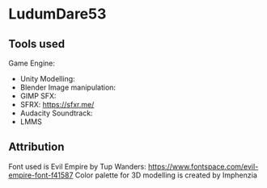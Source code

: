# LudumDare53

## Tools used
Game Engine:
- Unity
Modelling:
- Blender
Image manipulation:
- GIMP
SFX:
- SFRX: https://sfxr.me/
- Audacity
Soundtrack:
- LMMS

## Attribution
Font used is Evil Empire by Tup Wanders: https://www.fontspace.com/evil-empire-font-f41587
Color palette for 3D modelling is created by Imphenzia
